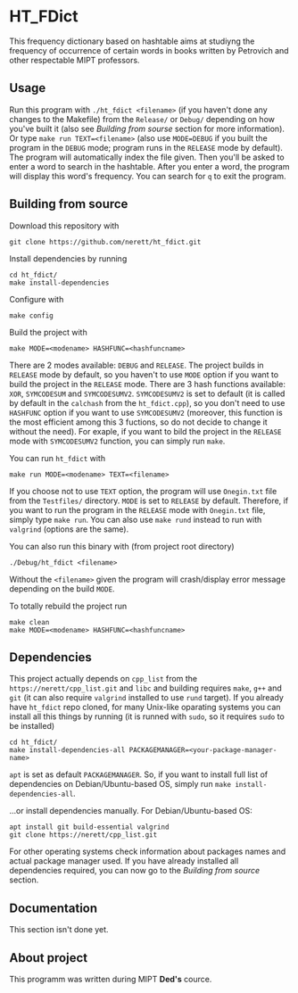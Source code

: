 # HT_FDict
This frequency dictionary based on hashtable aims at studiyng the frequency of occurrence of certain words in books written by Petrovich and other respectable MIPT professors.

## Usage
Run this program with `./ht_fdict <filename>` (if you haven't done any changes to the Makefile) from the `Release/` or `Debug/` depending on how you've built it (also see *Building from sourse* section for more information). Or type `make run TEXT=<filename>` (also use `MODE=DEBUG` if you built the program in the `DEBUG` mode; program runs in the `RELEASE` mode by default).
The program will automatically index the file given. Then you'll be asked to enter a word to search in the hashtable. After you enter a word, the program will display this word's frequency. You can search for `q` to exit the program.

## Building from source
Download this repository with

```
git clone https://github.com/nerett/ht_fdict.git
```

Install dependencies by running

```
cd ht_fdict/
make install-dependencies
```

Configure with

```
make config
```

Build the project with

```
make MODE=<modename> HASHFUNC=<hashfuncname>
```

There are 2 modes available: `DEBUG` and `RELEASE`. The project builds in `RELEASE` mode by default, so you haven't to use `MODE` option if you want to build the project in the `RELEASE` mode.
There are 3 hash functions available: `XOR`, `SYMCODESUM` and `SYMCODESUMV2`. `SYMCODESUMV2` is set to default (it is called by default in the `calchash` from the `ht_fdict.cpp`), so you don't need to use `HASHFUNC` option if you want to use `SYMCODESUMV2` (moreover, this function is the most efficient among this 3 fuctions, so do not decide to change it without the need).
For exaple, if you want to bild the project in the `RELEASE` mode with `SYMCODESUMV2` function, you can simply run `make`.

You can run `ht_fdict` with

```
make run MODE=<modename> TEXT=<filename>
```

If you choose not to use `TEXT` option, the program will use `Onegin.txt` file from the `Testfiles/` directory.
`MODE` is set to `RELEASE` by default. Therefore, if you want to run the program in the `RELEASE` mode with `Onegin.txt` file, simply type `make run`.
You can also use `make rund` instead to run with `valgrind` (options are the same).

You can also run this binary with (from project root directory)

```
./Debug/ht_fdict <filename>
```

Without the `<filename>` given the program will crash/display error message depending on the build `MODE`.

To totally rebuild the project run

```
make clean
make MODE=<modename> HASHFUNC=<hashfuncname>
```

## Dependencies
This project actually depends on `cpp_list` from the `https://nerett/cpp_list.git` and `libc` and building requires `make`, `g++` and `git` (it can also require `valgrind` installed to use `rund` target).
If you already have `ht_fdict` repo cloned, for many Unix-like oparating systems you can install all this things by running (it is runned with `sudo`, so it requires `sudo` to be installed)

```
cd ht_fdict/
make install-dependencies-all PACKAGEMANAGER=<your-package-manager-name>
```

`apt` is set as default `PACKAGEMANAGER`. So, if you want to install full list of dependencies on Debian/Ubuntu-based OS, simply run `make install-dependencies-all`.

...or install dependencies manually.
For Debian/Ubuntu-based OS:

```
apt install git build-essential valgrind
git clone https://nerett/cpp_list.git
```

For other operating systems check information about packages names and actual package manager used.
If you have already installed all dependencies required, you can now go to the *Building from source* section.


## Documentation
This section isn't done yet.

## About project
This programm was written during MIPT **Ded's** cource.
